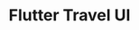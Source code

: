 ---
title: "Flutter Travel UI"
description: "Recreation in Flutter of a design I saw on Dribbble"
image: "./banner-flutter-travel-ui.png"
skills:
    - Flutter
    - Dart
    - Dribbble
darkCover: true
github: "https://github.com/robsel118/flutter_travel_app_challenge"
external: ""
blog: ""
---